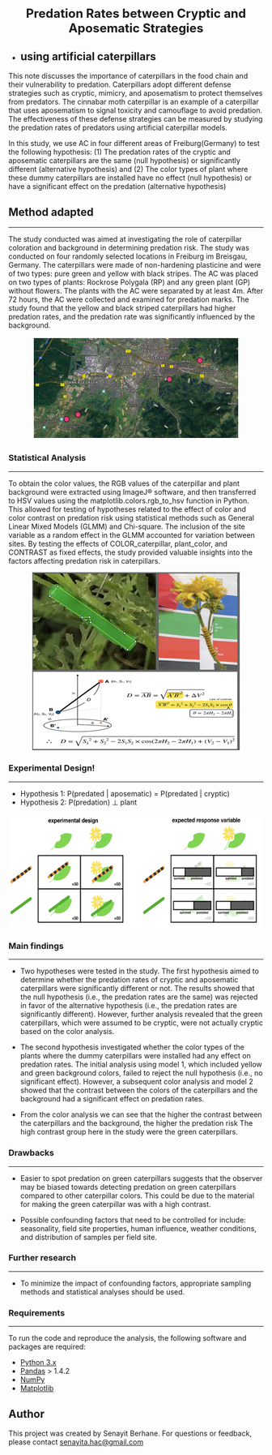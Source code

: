 
<h1 style="text-align:center; font-size:24px;">Predation Rates between Cryptic and Aposematic Strategies</h1>
                            
- <h2 style="text-align:justify;">using artificial caterpillars</h2>

This note discusses the importance of caterpillars in the food chain and their vulnerability to predation. Caterpillars adopt different defense strategies such as cryptic, mimicry, and aposematism to protect themselves from predators. The cinnabar moth caterpillar is an example of a caterpillar that uses aposematism to signal toxicity and camouflage to avoid predation. The effectiveness of these defense strategies can be measured by studying the predation rates of predators using artificial caterpillar models. 

In this study, we use AC in four different areas of Freiburg(Germany) to test the following hypothesis: (1) The predation rates of the cryptic and aposematic caterpillars are the same (null hypothesis) or significantly different (alternative hypothesis) and (2) The color types of plant where these dummy caterpillars are installed have no effect (null hypothesis) or have a significant effect on the predation (alternative hypothesis)


## Method adapted
--------

The study conducted was aimed at investigating the role of caterpillar coloration and background in determining predation risk. The study was conducted on four randomly selected locations in Freiburg im Breisgau, Germany. The caterpillars were made of non-hardening plasticine and were of two types: pure green and yellow with black stripes. The AC was placed on two types of plants: Rockrose Polygala (RP) and any green plant (GP) without flowers. The plants with the AC were separated by at least 4m. After 72 hours, the AC were collected and examined for predation marks. The study found that the yellow and black striped caterpillars had higher predation rates, and the predation rate was significantly influenced by the background. 

<p align="center">
  <img src="Freiburg_map.png" alt="Uni_freiburg">
</p>


### Statistical Analysis
--------

To obtain the color values, the RGB values of the caterpillar and plant background were extracted using ImageJ® software, and then transferred to HSV values using the matplotlib.colors.rgb_to_hsv function in Python. This allowed for testing of hypotheses related to the effect of color and color contrast on predation risk using statistical methods such as General Linear Mixed Models (GLMM) and Chi-square. The inclusion of the site variable as a random effect in the GLMM accounted for variation between sites. By testing the effects of COLOR_caterpillar, plant_color, and CONTRAST as fixed effects, the study provided valuable insights into the factors affecting predation risk in caterpillars.

<p align="center">
  <img src="Color_analysis.png" alt="Color_analysis">
</p>


### Experimental Design!
--------

- Hypothesis 1:  P(predated | aposematic) = P(predated | cryptic)
- Hypothesis 2:  P(predation) ⊥ plant 

<p align="center">
  <img src="design.png" alt="design">
</p>


### Main findings
--------
 - Two hypotheses were tested in the study. The first hypothesis aimed to determine whether the predation rates of cryptic and aposematic caterpillars were significantly different or not. The results showed that the null hypothesis (i.e., the predation rates are the same) was rejected in favor of the alternative hypothesis (i.e., the predation rates are significantly different). However, further analysis revealed that the green caterpillars, which were assumed to be cryptic, were not actually cryptic based on the color analysis.

- The second hypothesis investigated whether the color types of the plants where the dummy caterpillars were installed had any effect on predation rates. The initial analysis using model 1, which included yellow and green background colors, failed to reject the null hypothesis (i.e., no significant effect). However, a subsequent color analysis and model 2 showed that the contrast between the colors of the caterpillars and the background had a significant effect on predation rates.

- From the color analysis we can see that the higher the contrast between the caterpillars and the background, the higher the predation risk The high contrast group here in the study were the green caterpillars.

### Drawbacks
--------

- Easier to spot predation on green caterpillars suggests that the observer may be biased towards detecting predation on green caterpillars compared to other caterpillar colors. This could be due to the material for making the green caterpillar was with a high contrast.

- Possible confounding factors that need to be controlled for include: seasonality, field site properties, human influence, weather conditions, and distribution of samples per field site.

### Further research
--------

- To minimize the impact of confounding factors, appropriate sampling methods and statistical analyses should be used.


### Requirements
--------

To run the code and reproduce the analysis, the following software and packages are required:

- [Python 3.x](https://www.python.org/)
- [Pandas](http://pandas.pydata.org/) > 1.4.2
- [NumPy](http://www.numpy.org/)
- [Matplotlib](http://matplotlib.org/)



## Author
This project was created by Senayit Berhane. For questions or feedback, please contact senayita.hac@gmail.com

